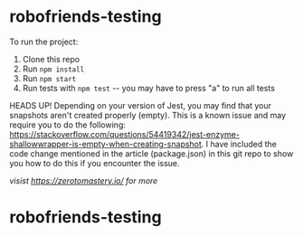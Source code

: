 # robofriends-testing

To run the project: 

1. Clone this repo
2. Run `npm install`
3. Run `npm start`
4. Run tests with `npm test` -- you may have to press "a" to run all tests

HEADS UP! Depending on your version of Jest, you may find that your snapshots aren't created properly (empty). This is a known issue and may require you to do the following: https://stackoverflow.com/questions/54419342/jest-enzyme-shallowwrapper-is-empty-when-creating-snapshot. I have included the code change mentioned in the article (package.json) in this git repo to show you how to do this if you encounter the issue.

*visist https://zerotomastery.io/ for more*
# robofriends-testing
